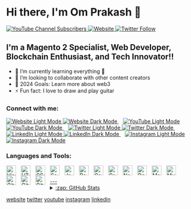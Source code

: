 # Hi there, I'm Om Prakash 👋

<a href="http://www.youtube.com/@omprakashpandit29" target="_blank">
    <img src="https://img.shields.io/youtube/channel/subscribers/UCDCHcqyeQgJ-jVSd6VJkbCw?logo=youtube&logoColor=red&style=for-the-badge" alt="YouTube Channel Subscribers" />
</a>
<a href="http://omprakashpandit.me/portfolio/" target="_blank">
    <img src="https://img.shields.io/website?label=omprakashpandit.me&style=for-the-badge&url=http%3A%2F%2Fomprakashpandit.me%2Fportfolio%2F" alt="Website" />
</a>
<a href="https://x.com/ompandit_29" target="_blank">
    <img src="https://img.shields.io/twitter/follow/ompandit_29?color=1DA1F2&logo=twitter&style=for-the-badge" alt="Twitter Follow" />
</a>

## I'm a Magento 2 Specialist, Web Developer, Blockchain Enthusiast, and Tech Innovator!!

- 🌱 I’m currently learning everything 🤣
- 👯 I’m looking to collaborate with other content creators
- 🥅 2024 Goals: Learn more about web3
- ⚡ Fun fact: I love to draw and play guitar

### Connect with me:

<a href="http://omprakashpandit.me/portfolio/#gh-light-mode-only" target="_blank">
    <img src="./img/globe-light.svg" alt="Website Light Mode" />
</a>
<a href="http://omprakashpandit.me/portfolio/#gh-dark-mode-only" target="_blank">
    <img src="./img/globe-dark.svg" alt="Website Dark Mode" />
</a>
&nbsp;&nbsp;
<a href="http://www.youtube.com/@omprakashpandit29#gh-light-mode-only" target="_blank">
    <img src="./img/youtube-light.svg" alt="YouTube Light Mode" />
</a>
<a href="http://www.youtube.com/@omprakashpandit29#gh-dark-mode-only" target="_blank">
    <img src="./img/youtube-dark.svg" alt="YouTube Dark Mode" />
</a>
&nbsp;&nbsp;
<a href="https://x.com/ompandit_29#gh-light-mode-only" target="_blank">
    <img src="./img/twitter-light.svg" alt="Twitter Light Mode" />
</a>
<a href="https://x.com/ompandit_29#gh-dark-mode-only" target="_blank">
    <img src="./img/twitter-dark.svg" alt="Twitter Dark Mode" />
</a>
&nbsp;&nbsp;
<a href="https://www.linkedin.com/in/omprakashpandit29/#gh-light-mode-only" target="_blank">
    <img src="./img/linkedin-light.svg" alt="LinkedIn Light Mode" />
</a>
<a href="https://www.linkedin.com/in/omprakashpandit29/#gh-dark-mode-only" target="_blank">
    <img src="./img/linkedin-dark.svg" alt="LinkedIn Dark Mode" />
</a>
&nbsp;&nbsp;
<a href="https://www.instagram.com/om_prakash_pandit/#gh-light-mode-only" target="_blank">
    <img src="./img/instagram-light.svg" alt="Instagram Light Mode" />
</a>
<a href="https://www.instagram.com/om_prakash_pandit/#gh-dark-mode-only" target="_blank">
    <img src="./img/instagram-dark.svg" alt="Instagram Dark Mode" />
</a>

### Languages and Tools:

<a href="https://code.visualstudio.com/" target="_blank">
    <img align="left" alt="Visual Studio Code" width="26px" src="https://cdn.jsdelivr.net/gh/devicons/devicon/icons/vscode/vscode-original.svg" style="padding-right:10px;" />
</a>
<a href="https://developer.mozilla.org/en-US/docs/Web/HTML" target="_blank">
    <img align="left" alt="HTML5" width="26px" src="https://cdn.jsdelivr.net/gh/devicons/devicon/icons/html5/html5-original.svg" style="padding-right:10px;" />
</a>
<a href="https://developer.mozilla.org/en-US/docs/Web/CSS" target="_blank">
    <img align="left" alt="CSS3" width="26px" src="https://cdn.jsdelivr.net/gh/devicons/devicon/icons/css3/css3-original.svg" style="padding-right:10px;" />
</a>
<a href="https://sass-lang.com/" target="_blank">
    <img align="left" alt="Sass" width="26px" src="https://cdn.jsdelivr.net/gh/devicons/devicon/icons/sass/sass-original.svg" style="padding-right:10px;" />
</a>
<a href="https://developer.mozilla.org/en-US/docs/Web/JavaScript" target="_blank">
    <img align="left" alt="JavaScript" width="26px" src="https://cdn.jsdelivr.net/gh/devicons/devicon/icons/javascript/javascript-original.svg" style="padding-right:10px;" />
</a>
<a href="https://react.dev/" target="_blank">
    <img align="left" alt="React" width="26px" src="https://cdn.jsdelivr.net/gh/devicons/devicon/icons/react/react-original.svg" style="padding-right:10px;" />
</a>
<a href="https://www.gatsbyjs.com/" target="_blank">
    <img align="left" alt="Gatsby" width="26px" src="https://cdn.jsdelivr.net/gh/devicons/devicon/icons/gatsby/gatsby-original.svg" style="padding-right:10px;" />
</a>
<a href="https://graphql.org/" target="_blank">
    <img align="left" alt="GraphQL" width="26px" src="https://cdn.jsdelivr.net/gh/devicons/devicon/icons/graphql/graphql-plain.svg" style="padding-right:10px;" />
</a>
<a href="https://nodejs.org/" target="_blank">
    <img align="left" alt="Node.js" width="26px" src="https://cdn.jsdelivr.net/gh/devicons/devicon/icons/nodejs/nodejs-original.svg" style="padding-right:10px;" />
</a>
<a href="https://deno.land/" target="_blank">
    <img align="left" alt="Deno" width="26px" src="./img/deno-light.svg" style="padding-right:10px;" />
</a>
<a href="https://www.mongodb.com/" target="_blank">
    <img align="left" alt="MongoDB" width="26px" src="https://cdn.jsdelivr.net/gh/devicons/devicon/icons/mongodb/mongodb-original.svg" style="padding-right:10px;" />
</a>
<a href="https://www.mysql.com/" target="_blank">
    <img align="left" alt="MySQL" width="26px" src="https://cdn.jsdelivr.net/gh/devicons/devicon/icons/mysql/mysql-original.svg" style="padding-right:10px;" />
</a>
<a href="https://git-scm.com/" target="_blank">
    <img align="left" alt="Git" width="26px" src="https://cdn.jsdelivr.net/gh/devicons/devicon/icons/git/git-original.svg" style="padding-right:10px;" />
</a>
<a href="https://github.com/" target="_blank">
    <img align="left" alt="GitHub" width="26px" src="https://user-images.githubusercontent.com/3369400/139447912-e0f43f33-6d9f-45f8-be46-2df5bbc91289.png" style="padding-right:10px;" />
</a>
<a href="https://github.com/" target="_blank">
    <img align="left" alt="GitHub" width="26px" src="https://user-images.githubusercontent.com/3369400/139448065-39a229ba-4b06-434b-bc67-616e2ed80c8f.png" style="padding-right:10px;" />

<br />
<br />
---

<details>
  <summary>:zap: GitHub Stats</summary>

  <img align="left" alt="Om Prakash GitHub Stats" src="https://github-readme-stats.vercel.app/api?username=omprakashpandit29&show_icons=true&hide_border=false&title_color=ff652f&icon_color=FFE400&bg_color=09131B&text_color=ffffff&border_color=0c1a25" />

</details>

<a href="http://omprakashpandit.me/portfolio/" target="_blank">[website]</a>
<a href="https://x.com/ompandit_29" target="_blank">[twitter]</a>
<a href="http://www.youtube.com/@omprakashpandit29" target="_blank">[youtube]</a>
<a href="https://www.instagram.com/om_prakash_pandit/" target="_blank">[instagram]</a>
<a href="https://www.linkedin.com/in/omprakashpandit29/" target="_blank">[linkedin]</a>


[website]: http://omprakashpandit.me/portfolio/
[twitter]: https://x.com/ompandit_29
[youtube]: http://www.youtube.com/@omprakashpandit29
[instagram]: https://www.instagram.com/om_prakash_pandit/
[linkedin]: https://www.linkedin.com/in/omprakashpandit29/
[Facebook]: https://www.facebook.com/omprakashpandit29/
[GitHub]: https://github.com/omprakashpandit29
[Discord]: https://discord.com/channels/@om_prakash_pandit